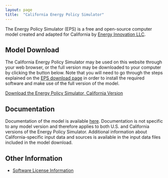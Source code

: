 ```yaml
---
layout: page
title:  "California Energy Policy Simulator"
---
```


The Energy Policy Simulator (EPS) is a free and open-source computer model created and adapted for California by [Energy Innovation LLC](https://energyinnovation.org/).

## Model Download

The California Energy Policy Simulator may be used on this website through your web browser, or the full version may be downloaded to your computer by clicking the button below.  Note that you will need to go through the steps explained on the [EPS download page](https://us.energypolicy.solutions/docs/download.html) in order to install the required software and make use of the full version of the model.

<p><a href="https://github.com/Energy-Innovation/eps-california/archive/1.4.3.zip" class="btn">Download the Energy Policy Simulator, California Version</a></p>

## Documentation

Documentation of the model is available [here](https://us.energypolicy.solutions/docs/index.html).  Documentation is not specific to any model version and therefore applies to both U.S. and California versions of the Energy Policy Simulator.  Additional information about California-specific input data and sources is available in the input data files included in the model download.

## Other Information

* [Software License Information](software-license.html)
